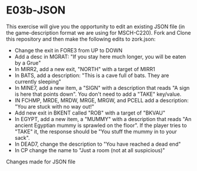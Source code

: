 # E03b-JSON
This exercise will give you the opportunity to edit an existing JSON file (in the game-description format we are using for MSCH-C220). Fork and Clone this repository and then make the following edits to zork.json:

 - Change the exit in FORE3 from UP to DOWN
 - Add a desc in MGRAT: "If you stay here much longer, you will be eaten by a Grue"
 - In MIRR2, add a new exit, "NORTH" with a target of MIRR1
 - In BATS, add a description: "This is a cave full of bats. They are currently sleeping"
 - In MINE7, add a new item, a "SIGN" with a description that reads "A sign is here that points down". You don't need to add a "TAKE" key/value.
 - IN FCHMP, MRDE, MRDW, MRGE, MRGW, and PCELL add a description: "You are stuck with no way out!"
 - Add new exit in BKENT called "ROB" with a target of "BKVAU"
 - In EGYPT, add a new item, a "MUMMY" with a description that reads "An ancient Egyptian mummy is sprawled on the floor". If the player tries to "TAKE" it, the response should be "You stuff the mummy in to your sack".
 - In DEAD7, change the description to "You have reached a dead end"
 - In CP change the name to "Just a room (not at all suspicious)"
 
Changes made for JSON file
